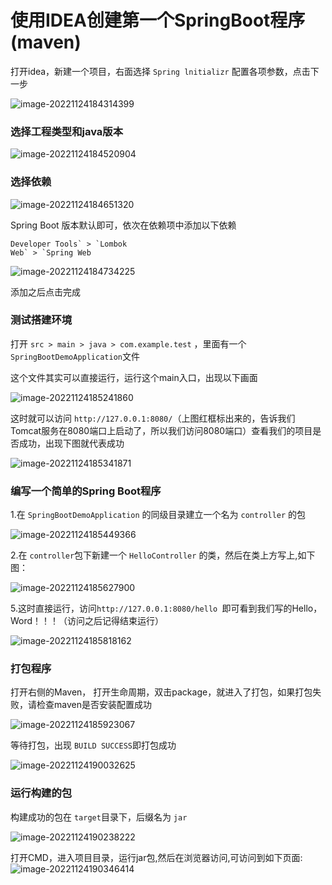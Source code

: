 # 使用IDEA创建第一个SpringBoot程序(maven)

打开idea，新建一个项目，右面选择 `Spring lnitializr` 配置各项参数，点击下一步

![image-20221124184314399](./assets/SpringBoot第一个程序/1.png)

### 选择工程类型和java版本

![image-20221124184520904](./assets/SpringBoot第一个程序/2.png)

### 选择依赖

![image-20221124184651320](./assets/SpringBoot第一个程序/3.png)

Spring Boot 版本默认即可，依次在依赖项中添加以下依赖

```
Developer Tools` > `Lombok
Web` > `Spring Web 
```

![image-20221124184734225](./assets/SpringBoot第一个程序/4.png)

添加之后点击完成

### 测试搭建环境

打开 `src > main > java > com.example.test` ，里面有一个 `SpringBootDemoApplication`文件

这个文件其实可以直接运行，运行这个main入口，出现以下画面

![image-20221124185241860](./assets/SpringBoot第一个程序/5.png)

这时就可以访问 `http://127.0.0.1:8080/`（上图红框标出来的，告诉我们Tomcat服务在8080端口上启动了，所以我们访问8080端口）查看我们的项目是否成功，出现下图就代表成功

![image-20221124185341871](./assets/SpringBoot第一个程序/6.png)

### 编写一个简单的Spring Boot程序

1.在 `SpringBootDemoApplication` 的同级目录建立一个名为 `controller` 的包

![image-20221124185449366](./assets/SpringBoot第一个程序/7.png)

2.在 `controller`包下新建一个 `HelloController` 的类，然后在类上方写上,如下图：

![image-20221124185627900](./assets/SpringBoot第一个程序/8.png)

5.这时直接运行，访问`http://127.0.0.1:8080/hello `即可看到我们写的Hello，Word！！！（访问之后记得结束运行）

![image-20221124185818162](./assets/SpringBoot第一个程序/9.png)

### 打包程序

打开右侧的Maven， 打开生命周期，双击package，就进入了打包，如果打包失败，请检查maven是否安装配置成功

![image-20221124185923067](./assets/SpringBoot第一个程序/10.png)

等待打包，出现 `BUILD SUCCESS`即打包成功

![image-20221124190032625](./assets/SpringBoot第一个程序/11.png)

### 运行构建的包

构建成功的包在 `target`目录下，后缀名为 `jar`

![image-20221124190238222](./assets/SpringBoot第一个程序/12.png)

打开CMD，进入项目目录，运行jar包,然后在浏览器访问,可访问到如下页面:
![image-20221124190346414](./assets/SpringBoot第一个程序/13.png)